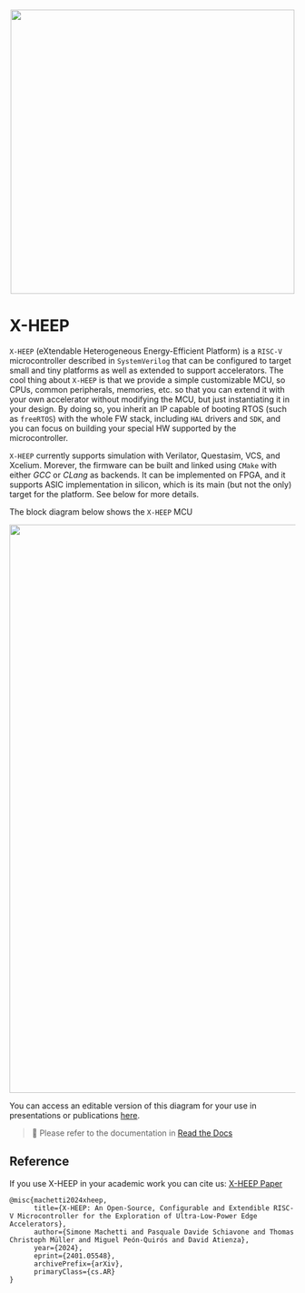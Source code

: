 <br />
<p align="center"><img src="docs/source/images/x-heep-outline.png" width="500"></p>

# X-HEEP

`X-HEEP` (eXtendable Heterogeneous Energy-Efficient Platform) is a `RISC-V` microcontroller described in `SystemVerilog`
that can be configured to target small and tiny platforms as well as extended to support accelerators.
The cool thing about `X-HEEP` is that we provide a simple customizable MCU, so CPUs, common peripherals, memories, etc.
so that you can extend it with your own accelerator without modifying the MCU, but just instantiating it in your design.
By doing so, you inherit an IP capable of booting RTOS (such as `freeRTOS`) with the whole FW stack, including `HAL` drivers and `SDK`,
and you can focus on building your special HW supported by the microcontroller.

`X-HEEP` currently supports simulation with Verilator, Questasim, VCS, and Xcelium. Morever, the firmware can be built and linked using `CMake` with either _GCC_ or _CLang_ as backends. It can be implemented on FPGA, and it supports ASIC implementation in silicon, which is its main (but not the only) target for the platform. See below for more details.

The block diagram below shows the `X-HEEP` MCU

<p align="center"><img src="docs/source/images/xheep_diagram.svg" width="1000"></p>

You can access an editable version of this diagram for your use in presentations or publications [here](https://viewer.diagrams.net/?tags=%7B%7D&lightbox=1&highlight=0000FF&edit=_blank&layers=1&nav=1&title=X-HEEP-general-diagram.drawio&dark=auto#Uhttps%3A%2F%2Fdrive.google.com%2Fuc%3Fid%3D1FxAmuywf1zneG0PeiYe_IHTJCv-3kLPI%26export%3Ddownload). 

> :bookmark_tabs: Please refer to the documentation in [Read the Docs](https://x-heep.readthedocs.io/en/latest/index.html)

## Reference

If you use X-HEEP in your academic work you can cite us: [X-HEEP Paper](https://arxiv.org/abs/2401.05548)

```
@misc{machetti2024xheep,
      title={X-HEEP: An Open-Source, Configurable and Extendible RISC-V Microcontroller for the Exploration of Ultra-Low-Power Edge Accelerators},
      author={Simone Machetti and Pasquale Davide Schiavone and Thomas Christoph Müller and Miguel Peón-Quirós and David Atienza},
      year={2024},
      eprint={2401.05548},
      archivePrefix={arXiv},
      primaryClass={cs.AR}
}
```
